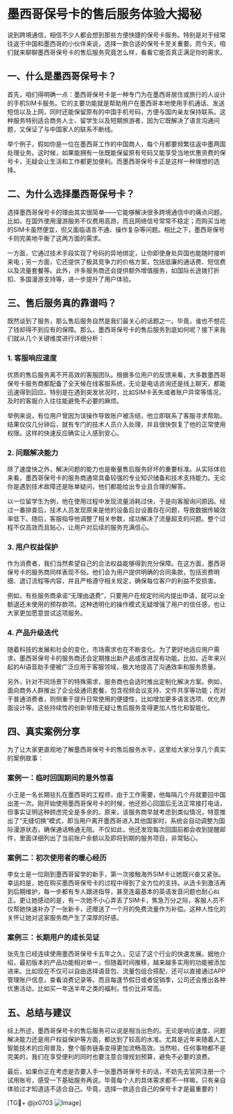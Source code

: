 # 墨西哥保号卡的售后服务体验大揭秘

说到跨境通信，相信不少人都会想到那些方便快捷的保号卡服务。特别是对于经常往返于中国和墨西哥的小伙伴来说，选择一款合适的保号卡至关重要。而今天，咱们就来聊聊墨西哥保号卡的售后服务究竟怎么样，看看它能否真正满足你的需求。

## 一、什么是墨西哥保号卡？

首先，咱们得明确一点：墨西哥保号卡是一种专门为在墨西哥居住或旅行的人设计的手机SIM卡服务。它的主要功能就是帮助用户在墨西哥本地使用手机通话、发送短信以及上网，同时还能保留原有的中国手机号码，方便与国内亲友保持联系。这种服务特别适合商务人士、留学生以及短期旅游者，因为它既解决了语言沟通问题，又保证了与中国家人的联系不断线。

举个例子，假如你是一位在墨西哥工作的中国商人，每个月都要频繁往返中墨两国处理业务。这时候，如果能拥有一张既能保留原有号码又能享受当地优惠资费的保号卡，无疑会让生活和工作都更加便利。而墨西哥保号卡正是这样一种理想的选择。

## 二、为什么选择墨西哥保号卡？

选择墨西哥保号卡的理由其实很简单——它能够解决很多跨境通信中的痛点问题。比如，在国外使用漫游服务不仅费用高昂，而且网络信号常常不稳定；而购买当地的SIM卡虽然便宜，但又面临语言不通、操作复杂等问题。相比之下，墨西哥保号卡则完美地平衡了这两方面的需求。

一方面，它通过技术手段实现了号码的异地绑定，让你即使身处异国也能随时接听来电；另一方面，它还提供了极具竞争力的价格方案，包括低廉的通话费、短信费以及流量套餐等。此外，许多服务商还会提供额外增值服务，如国际长途拨打折扣、多国漫游支持等，进一步提升了用户体验。

## 三、售后服务真的靠谱吗？

既然谈到了服务，那么售后服务自然是我们最关心的话题之一。毕竟，谁也不想花了钱却得不到应有的保障。那么，墨西哥保号卡的售后服务到底如何呢？接下来我们就从几个关键维度进行详细分析：

### 1. 客服响应速度

优质的售后服务离不开高效的客服团队。根据多位用户的反馈来看，大多数墨西哥保号卡服务商都配备了全天候在线客服系统，无论是电话咨询还是线上聊天，都能迅速得到回应。特别是在遇到突发状况时，比如SIM卡丢失或者账户异常等情况，及时的客服介入往往能避免不必要的麻烦。

举例来说，有位用户曾因为误操作导致账户被冻结，他立即联系了客服寻求帮助。结果仅仅几分钟后，就有专门的技术人员介入处理，并且很快恢复了他的正常使用权限。这样的快速反应确实让人感到安心。

### 2. 问题解决能力

除了速度快之外，解决问题的能力也是衡量售后服务好坏的重要标准。从实际体验来看，墨西哥保号卡的服务商通常具备较强的专业知识储备和技术支持能力。无论你是遇到技术故障还是账单疑问，他们都能给出专业且合理的解答。

以一位留学生为例，他在使用过程中发现流量消耗过快，于是向客服询问原因。经过一番排查后，技术人员发现原来是他的设备后台设置存在问题，导致数据传输效率低下。随后，客服指导他调整了相关参数，成功解决了流量超支的问题。整个过程不仅高效而且贴心，让用户对后续的服务充满信心。

### 3. 用户权益保护

作为消费者，我们当然希望自己的合法权益能够得到充分保障。在这方面，墨西哥保号卡的服务商同样表现不俗。他们会为用户提供明确的合同条款，包括资费明细、退订流程等内容，并且严格遵守相关规定，确保每位客户的利益不受损害。

例如，有些服务商承诺“无理由退费”，只要用户在规定时间内提出申请，就可以全额退还未使用的预存款项。这种透明化的操作模式无疑增强了用户的信任感，也让大家更加愿意尝试这项服务。

### 4. 产品升级迭代

随着科技的发展和社会的变化，市场需求也在不断变化。为了更好地适应用户需求，墨西哥保号卡的服务商还会定期推出新产品或改进现有功能。比如，近年来兴起的AI语音助手便被广泛应用于客服领域，极大地提高了沟通效率和服务质量。

另外，针对不同场景下的特殊需求，服务商也会适时推出定制化解决方案。例如，面向商务人群推出了企业级通讯套餐，包含视频会议支持、文件共享等功能；而对于普通消费者，则侧重于提升日常使用的便捷性，比如增加更多语言选项、优化界面设计等。这些持续性的创新举措无疑让售后服务变得更加人性化和智能化。

## 四、真实案例分享

为了让大家更直观地了解墨西哥保号卡的售后服务水平，这里给大家分享几个真实的案例故事：

### 案例一：临时回国期间的意外惊喜

小王是一名长期驻扎在墨西哥的工程师，由于工作需要，他每隔几个月就要回中国出差一次。刚开始使用墨西哥保号卡的时候，他还担心回国后无法正常接打电话，但事实证明这种顾虑完全是多余的。原来，该服务商早就考虑到类似情况，特意推出了“无缝切换”模式，即当用户离开墨西哥进入其他国家时，系统会自动调整为国际漫游状态，确保通话畅通无阻。不仅如此，他还发现每次回国前都会收到提醒邮件，里面详细列出了当前账户余额以及即将到期的服务项目，非常贴心。

### 案例二：初次使用者的暖心经历

李女士是一位刚到墨西哥留学的新手，第一次接触海外SIM卡让她既兴奋又紧张。幸运的是，她在购买墨西哥保号卡的过程中得到了全方位的支持。从选卡到激活再到后期维护，每一步都有专人跟进指导，甚至连最基本的英语发音问题也耐心纠正。更让她感动的是，有一次她不小心弄丢了SIM卡，焦急万分之际，客服人员不仅帮她快速补办了一张新卡，还赠送了一个月的免费流量作为补偿。这种人性化的关怀让她对这家服务商产生了深厚的好感。

### 案例三：长期用户的成长见证

张先生已经连续使用墨西哥保号卡五年之久，见证了这个行业的快速发展。据他介绍，最初版本的产品功能相对单一，但随着时间推移，越来越多实用的功能被添加进来。比如现在不仅可以自由选择语音包、流量包组合搭配，还可以直接通过APP管理账户信息，查看消费记录等。而且每逢节假日或者促销季，公司还会推出各种优惠活动，比如买一年送半年之类的福利，性价比非常高。

## 五、总结与建议

综上所述，墨西哥保号卡的售后服务可以说是相当出色的。无论是响应速度、问题解决能力还是用户权益保护等方面，都达到了较高的水准。尤其是近年来随着人工智能技术的应用普及，整个服务链条变得更加流畅高效。当然啦，任何事物都不是完美的，我们在享受便利的同时也要注意合理规划预算，避免不必要的浪费。

最后，如果你正在考虑是否要入手一张墨西哥保号卡的话，不妨先去官网注册一个试用账号，感受一下基础服务再说。毕竟每个人的具体需求都不一样嘛，只有亲自体验过才知道适不适合自己。毕竟，选择一款适合自己的保号卡才是最重要的！

[TG💪+ @jx0703 ![Image](https://github.com/user-attachments/assets/dbca1d08-cadb-493c-b0ec-ad6f7a83f270)]